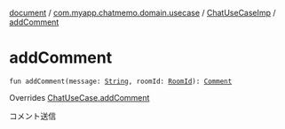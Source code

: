 [document](../../index.md) / [com.myapp.chatmemo.domain.usecase](../index.md) / [ChatUseCaseImp](index.md) / [addComment](./add-comment.md)

# addComment

`fun addComment(message: `[`String`](https://kotlinlang.org/api/latest/jvm/stdlib/kotlin/-string/index.html)`, roomId: `[`RoomId`](../../com.myapp.chatmemo.domain.model.value/-room-id/index.md)`): `[`Comment`](../../com.myapp.chatmemo.domain.model.value/-comment/index.md)

Overrides [ChatUseCase.addComment](../-chat-use-case/add-comment.md)

コメント送信

